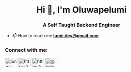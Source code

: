 <h1 align="center">Hi 👋, I'm Oluwapelumi</h1>
<h3 align="center">A Self Taught Backend Engineer</h3>

- 📫 How to reach me **lumii.dev@gmail.com**

<h3 align="left">Connect with me:</h3>
<p align="left">
<a href="https://twitter.com/lunmiii" target="blank"><img align="center" src="https://raw.githubusercontent.com/rahuldkjain/github-profile-readme-generator/master/src/images/icons/Social/twitter.svg" alt="lunmiii" height="30" width="40" /></a>
<a href="https://linkedin.com/in/https://www.linkedin.com/in/oluwapelumi%20(david)%20alo" target="blank"><img align="center" src="https://raw.githubusercontent.com/rahuldkjain/github-profile-readme-generator/master/src/images/icons/Social/linked-in-alt.svg" alt="https://www.linkedin.com/in/oluwapelumi%20(david)%20alo" height="30" width="40" /></a>
<a href="https://stackoverflow.com/users/https://stackoverflow.com/users/12770723/alo-oluwapelumi-david" target="blank"><img align="center" src="https://raw.githubusercontent.com/rahuldkjain/github-profile-readme-generator/master/src/images/icons/Social/stack-overflow.svg" alt="https://stackoverflow.com/users/12770723/alo-oluwapelumi-david" height="30" width="40" /></a>
<a href="https://medium.com/@pelumidavid" target="blank"><img align="center" src="https://raw.githubusercontent.com/rahuldkjain/github-profile-readme-generator/master/src/images/icons/Social/medium.svg" alt="@pelumidavid" height="30" width="40" /></a>
</p>
